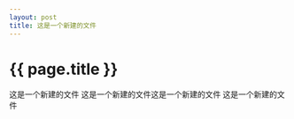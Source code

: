 ```yaml
---
layout: post
title: 这是一个新建的文件
---
```


{{ page.title }}
================

这是一个新建的文件
这是一个新建的文件这是一个新建的文件
这是一个新建的文件
